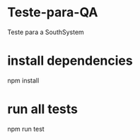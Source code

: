 # Teste-para-QA
Teste para a SouthSystem

# install dependencies
npm install

# run all tests
npm run test
